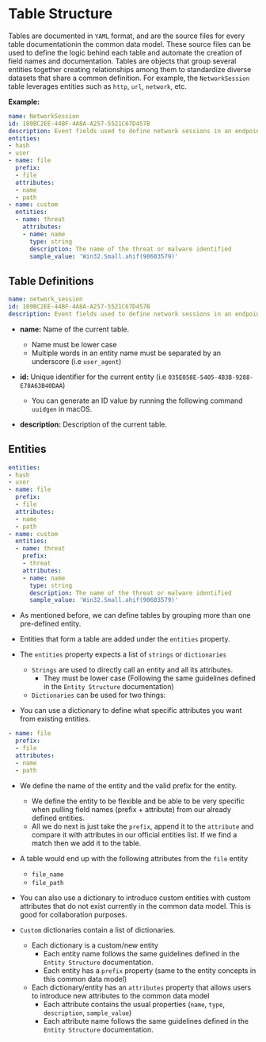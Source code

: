 # Table Structure

Tables are documented in `YAML` format, and are the source files for every table documentationin the common data model. These source files can be used to define the logic behind each table and automate the creation of field names and documentation. Tables are objects that group several entities together creating relationships among them to standardize diverse datasets that share a common definition. For example, the `NetworkSession` table leverages entities such as `http`, `url`, `network`, etc.

**Example:**

```yaml
name: NetworkSession
id: 189BC2EE-44BF-4A8A-A257-5521C67D457B
description: Event fields used to define network sessions in an endpoint.
entities:
- hash
- user
- name: file
  prefix:
  - file
  attributes:
  - name
  - path
- name: custom
  entities:
  - name: threat
    attributes:
    - name: name
      type: string
      description: The name of the threat or malware identified
      sample_value: 'Win32.Small.ahif(90603579)'
```
## Table Definitions

```yaml
name: network_session
id: 189BC2EE-44BF-4A8A-A257-5521C67D457B
description: Event fields used to define network sessions in an endpoint.
```
* **name:** Name of the current table.
  * Name must be lower case
  * Multiple words in an entity name must be separated by an underscore (i.e `user_agent`)

* **id:** Unique identifier for the current entity (i.e `035E058E-5405-4B3B-9288-E78A63B40DAA`)
    * You can generate an ID value by running the following command `uuidgen` in macOS.

* **description:** Description of the current table.

## Entities

```yaml
entities:
- hash
- user
- name: file
  prefix:
  - file
  attributes:
  - name
  - path
- name: custom
  entities:
  - name: threat
    prefix:
    - threat
    attributes:
    - name: name
      type: string
      description: The name of the threat or malware identified
      sample_value: 'Win32.Small.ahif(90603579)'
```

* As mentioned before, we can define tables by grouping more than one pre-defined entity.
* Entities that form a table are added under the `entities` property.
* The `entities` property expects a list of `strings` or `dictionaries`
  * `Strings` are used to directly call an entity and all its attributes.
    * They must be lower case (Following the same guidelines defined in the `Entity Structure` documentation)
  * `Dictionaries` can be used for two things:

* You can use a dictionary to define what specific attributes you want from existing entities.

```yaml
- name: file
  prefix:
  - file
  attributes:
  - name
  - path
```
* We define the name of the entity and the valid prefix for the entity.
  * We define the entity to be flexible and be able to be very specific when pulling field names (prefix + attribute) from our already defined entities.
  * All we do next is just take the `prefix`, append it to the `attribute` and compare it with attributes in our official entities list. If we find a match then we add it to the table.
* A table would end up with the following attributes from the `file` entity
  * `file_name`
  * `file_path`

* You can also use a dictionary to introduce custom entities with custom attributes that do not exist currently in the common data model. This is good for collaboration purposes.

* `Custom` dictionaries contain a list of dictionaries.
  * Each dictionary is a custom/new entity
    * Each entity name follows the same guidelines defined in the `Entity Structure` documentation.
    * Each entity has a `prefix` property (same to the entity concepts in this common data model)
  * Each dictionary/entity has an `attributes` property that allows users to introduce new attributes to the common data model
    * Each attribute contains the usual properties (`name`, `type`, `description`, `sample_value`)
    * Each attribute name follows the same guidelines defined in the `Entity Structure` documentation.